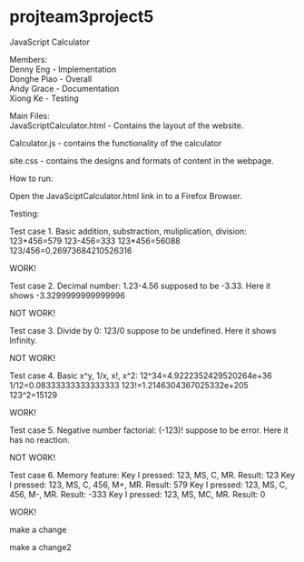 # projteam3project5

JavaScript Calculator

Members:  
Denny Eng - Implementation  
Donghe Piao - Overall  
Andy Grace - Documentation  
Xiong Ke - Testing

Main Files:  
JavaScriptCalculator.html - Contains the layout of the website.

Calculator.js - contains the functionality of the calculator

site.css - contains the designs and formats of content in the webpage.

How to run:  

Open the JavaSciptCalculator.html link in to a Firefox Browser.


Testing:  

Test case 1. Basic addition, substraction, muliplication, division:
123+456=579
123-456=333
123*456=56088
123/456=0.26973684210526316

WORK!


Test case 2. Decimal number:
1.23-4.56 supposed to be -3.33. Here it shows -3.3299999999999996

NOT WORK!


Test case 3. Divide by 0:
123/0 suppose to be undefined. Here it shows Infinity.

NOT WORK!


Test case 4. Basic x^y, 1/x, x!, x^2:
12^34=4.9222352429520264e+36
1/12=0.08333333333333333
123!=1.2146304367025332e+205
123^2=15129

WORK!


Test case 5. Negative number factorial:
(-123)! suppose to be error. Here it has no reaction.

NOT WORK!


Test case 6. Memory feature:
Key I pressed: 123, MS, C, MR. Result: 123
Key I pressed: 123, MS, C, 456, M+, MR. Result: 579
Key I pressed: 123, MS, C, 456, M-, MR. Result: -333
Key I pressed: 123, MS, MC, MR. Result: 0

WORK!


make a change

make a change2








